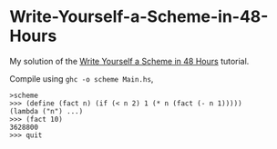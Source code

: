 # Write-Yourself-a-Scheme-in-48-Hours
My solution of the [Write Yourself a Scheme in 48 Hours](https://en.wikibooks.org/wiki/Write_Yourself_a_Scheme_in_48_Hours) tutorial.

Compile using ```ghc -o scheme Main.hs```,

```
>scheme
>>> (define (fact n) (if (< n 2) 1 (* n (fact (- n 1)))))
(lambda ("n") ...)
>>> (fact 10)
3628800
>>> quit
```
